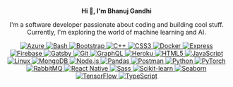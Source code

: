 <!-- Center-align text -->
<p align="center">
  <b>Hi 👋, I'm Bhanuj Gandhi</b>
</p>

<!-- About Me -->
<p align="center">
  I'm a software developer passionate about coding and building cool stuff. Currently, I'm exploring the world of machine learning and AI.
</p>

<!-- Languages and Tools Icons with Links -->
<p align="center">
  <a href="https://azure.microsoft.com/" target="_blank">
    <img src="https://img.icons8.com/color/48/000000/azure-1.png" alt="Azure">
  </a>
  <a href="https://en.wikipedia.org/wiki/Bash_(Unix_shell)" target="_blank">
    <img src="https://img.icons8.com/color/48/000000/console.png" alt="Bash">
  </a>
  <a href="https://getbootstrap.com/" target="_blank">
    <img src="https://img.icons8.com/color/48/000000/bootstrap.png" alt="Bootstrap">
  </a>
  <a href="https://en.wikipedia.org/wiki/C%2B%2B" target="_blank">
    <img src="https://img.icons8.com/color/48/000000/c-plus-plus-logo.png" alt="C++">
  </a>
  <a href="https://developer.mozilla.org/en-US/docs/Web/CSS" target="_blank">
    <img src="https://img.icons8.com/color/48/000000/css3.png" alt="CSS3">
  </a>
  <a href="https://www.docker.com/" target="_blank">
    <img src="https://img.icons8.com/color/48/000000/docker.png" alt="Docker">
  </a>
  <a href="https://expressjs.com/" target="_blank">
    <img src="https://img.icons8.com/color/48/000000/express.png" alt="Express">
  </a>
  <a href="https://firebase.google.com/" target="_blank">
    <img src="https://img.icons8.com/color/48/000000/firebase.png" alt="Firebase">
  </a>
  <a href="https://www.gatsbyjs.com/" target="_blank">
    <img src="https://img.icons8.com/color/48/000000/gatsbyjs.png" alt="Gatsby">
  </a>
  <a href="https://git-scm.com/" target="_blank">
    <img src="https://img.icons8.com/color/48/000000/git.png" alt="Git">
  </a>
  <a href="https://graphql.org/" target="_blank">
    <img src="https://img.icons8.com/color/48/000000/graphql.png" alt="GraphQL">
  </a>
  <a href="https://www.heroku.com/" target="_blank">
    <img src="https://img.icons8.com/color/48/000000/heroku.png" alt="Heroku">
  </a>
  <a href="https://developer.mozilla.org/en-US/docs/Web/HTML" target="_blank">
    <img src="https://img.icons8.com/color/48/000000/html-5.png" alt="HTML5">
  </a>
  <a href="https://www.javascript.com/" target="_blank">
    <img src="https://img.icons8.com/color/48/000000/javascript.png" alt="JavaScript">
  </a>
  <a href="https://www.kernel.org/" target="_blank">
    <img src="https://img.icons8.com/color/48/000000/linux.png" alt="Linux">
  </a>
  <a href="https://www.mongodb.com/" target="_blank">
    <img src="https://img.icons8.com/color/48/000000/mongodb.png" alt="MongoDB">
  </a>
  <a href="https://nodejs.org/" target="_blank">
    <img src="https://img.icons8.com/color/48/000000/nodejs.png" alt="Node.js">
  </a>
  <a href="https://pandas.pydata.org/" target="_blank">
    <img src="https://img.icons8.com/color/48/000000/pandas.png" alt="Pandas">
  </a>
  <a href="https://www.postman.com/" target="_blank">
    <img src="https://img.icons8.com/color/48/000000/postman.png" alt="Postman">
  </a>
  <a href="https://www.python.org/" target="_blank">
    <img src="https://img.icons8.com/color/48/000000/python.png" alt="Python">
  </a>
  <a href="https://pytorch.org/" target="_blank">
    <img src="[https://img.icons8.com/color/48/000000/pytorch.png](https://s3-ap-south-1.amazonaws.com/av-blog-media/wp-content/uploads/2019/01/pytorch-logo.png)" alt="PyTorch">
  </a>
  <a href="https://www.rabbitmq.com/" target="_blank">
    <img src="https://img.icons8.com/color/48/000000/rabbitmq.png" alt="RabbitMQ">
  </a>
  <a href="https://reactnative.dev/" target="_blank">
    <img src="https://img.icons8.com/color/48/000000/react-native.png" alt="React Native">
  </a>
  <a href="https://sass-lang.com/" target="_blank">
    <img src="https://img.icons8.com/color/48/000000/sass.png" alt="Sass">
  </a>
  <a href="https://scikit-learn.org/" target="_blank">
    <img src="https://img.icons8.com/color/48/000000/scikit-learn.png" alt="Scikit-learn">
  </a>
  <a href="https://seaborn.pydata.org/" target="_blank">
    <img src="https://img.icons8.com/color/48/000000/seaborn.png" alt="Seaborn">
  </a>
  <a href="https://www.tensorflow.org/" target="_blank">
    <img src="https://img.icons8.com/color/48/000000/tensorflow.png" alt="TensorFlow">
  </a>
  <a href="https://www.typescriptlang.org/" target="_blank">
    <img src="https://img.icons8.com/color/48/000000/typescript.png" alt="TypeScript">
  </a>
</p>
